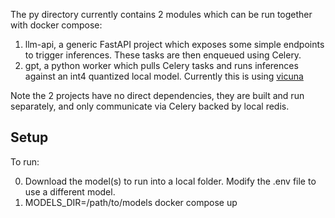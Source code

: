 The py directory currently contains 2 modules which can be run together with docker compose:

1. llm-api, a generic FastAPI project which exposes some simple endpoints to trigger inferences. These tasks are then enqueued using Celery.
2. gpt, a python worker which pulls Celery tasks and runs inferences against an int4 quantized local model. Currently this is using [vicuna](https://github.com/lm-sys/FastChat)

Note the 2 projects have no direct dependencies, they are built and run separately, and only communicate via Celery backed by local redis.

## Setup

To run:

0. Download the model(s) to run into a local folder. Modify the .env file to use a different model.
1. MODELS_DIR=/path/to/models docker compose up
